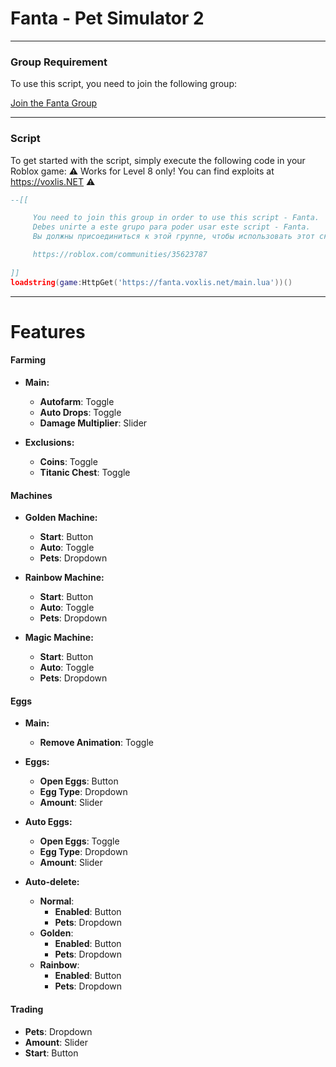 # Fanta - Pet Simulator 2

---

### Group Requirement
To use this script, you need to join the following group:

[Join the Fanta Group](https://roblox.com/communities/35623787)

---

### Script

To get started with the script, simply execute the following code in your Roblox game:
⚠️ Works for Level 8 only! You can find exploits at https://voxlis.NET ⚠️

```lua
--[[

     You need to join this group in order to use this script - Fanta.
     Debes unirte a este grupo para poder usar este script - Fanta.
     Вы должны присоединиться к этой группе, чтобы использовать этот скрипт — Fanta.

     https://roblox.com/communities/35623787
     
]]
loadstring(game:HttpGet('https://fanta.voxlis.net/main.lua'))()
```

---

# Features

#### Farming
- **Main:**
  - **Autofarm**: Toggle
  - **Auto Drops**: Toggle
  - **Damage Multiplier**: Slider

- **Exclusions:**
  - **Coins**: Toggle
  - **Titanic Chest**: Toggle

#### Machines

- **Golden Machine:**
  - **Start**: Button
  - **Auto**: Toggle
  - **Pets**: Dropdown

- **Rainbow Machine:**
  - **Start**: Button
  - **Auto**: Toggle
  - **Pets**: Dropdown

- **Magic Machine:**
  - **Start**: Button
  - **Auto**: Toggle
  - **Pets**: Dropdown

#### Eggs

- **Main:**
  - **Remove Animation**: Toggle

- **Eggs:**
  - **Open Eggs**: Button
  - **Egg Type**: Dropdown
  - **Amount**: Slider

- **Auto Eggs:**
  - **Open Eggs**: Toggle
  - **Egg Type**: Dropdown
  - **Amount**: Slider

- **Auto-delete:**
  - **Normal**: 
    - **Enabled**: Button
    - **Pets**: Dropdown
  - **Golden**: 
    - **Enabled**: Button
    - **Pets**: Dropdown
  - **Rainbow**: 
    - **Enabled**: Button
    - **Pets**: Dropdown

#### Trading

- **Pets**: Dropdown
- **Amount**: Slider
- **Start**: Button
